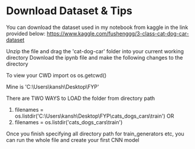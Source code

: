 # Download Dataset & Tips

You can download the dataset used in my notebook from kaggle in the link provided below:
https://www.kaggle.com/fushenggg/3-class-cat-dog-car-dataset

Unzip the file and drag the 'cat-dog-car' folder into your current working directory
Download the ipynb file and make the following changes to the directory

To view your CWD
import os
os.getcwd()

Mine is 'C:\\Users\\kansh\\Desktop\\FYP'

There are TWO WAYS to LOAD the folder from directory path

1. filenames = os.listdir('C:\\Users\\kansh\\Desktop\\FYP\\cats_dogs_cars\\train')
       OR
2. filenames = os.listdir('cats_dogs_cars\\train') 

Once you finish specifying all directory path for train_generators etc, you can run the whole file and create your first CNN model
